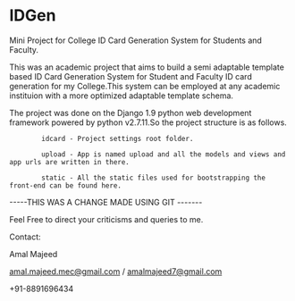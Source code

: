 # IDGen
Mini Project for College ID Card Generation System for Students and Faculty.


  This was an academic project that aims to build a semi adaptable template based ID Card Generation System for Student and Faculty ID card generation for my College.This system can be employed at any academic instituion with a more optimized adaptable template schema.

  The project was done on the Django 1.9 python web development framework powered by python v2.7.11.So the project structure is as follows.
    
            idcard - Project settings root folder.
  
            upload - App is named upload and all the models and views and app urls are written in there.
  
            static - All the static files used for bootstrapping the front-end can be found here.
  
-----THIS WAS A CHANGE MADE USING GIT -------


Feel Free to direct your criticisms and queries to me.  
  
Contact:

Amal Majeed

amal.majeed.mec@gmail.com / amalmajeed7@gmail.com

+91-8891696434
